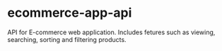 # ecommerce-app-api

API for E-commerce web application. Includes fetures such as viewing, searching, sorting and filtering products.
